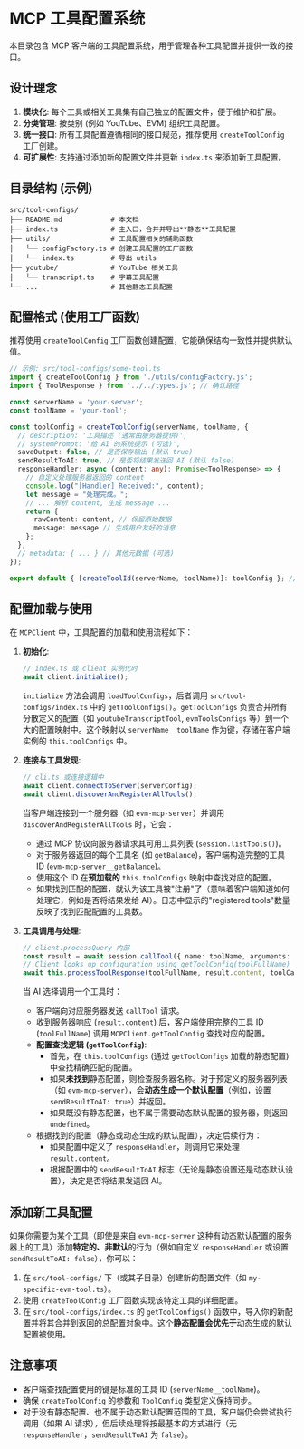 # MCP 工具配置系统

本目录包含 MCP 客户端的工具配置系统，用于管理各种工具配置并提供一致的接口。

## 设计理念

1. **模块化**: 每个工具或相关工具集有自己独立的配置文件，便于维护和扩展。
2. **分类管理**: 按类别 (例如 YouTube、EVM) 组织工具配置。
3. **统一接口**: 所有工具配置遵循相同的接口规范，推荐使用 `createToolConfig` 工厂创建。
4. **可扩展性**: 支持通过添加新的配置文件并更新 `index.ts` 来添加新工具配置。

## 目录结构 (示例)

```
src/tool-configs/
├── README.md            # 本文档
├── index.ts             # 主入口，合并并导出**静态**工具配置
├── utils/               # 工具配置相关的辅助函数
│   └── configFactory.ts # 创建工具配置的工厂函数
│   └── index.ts         # 导出 utils
├── youtube/             # YouTube 相关工具
│   └── transcript.ts    # 字幕工具配置
└── ...                  # 其他静态工具配置
```

## 配置格式 (使用工厂函数)

推荐使用 `createToolConfig` 工厂函数创建配置，它能确保结构一致性并提供默认值。

```typescript
// 示例: src/tool-configs/some-tool.ts
import { createToolConfig } from './utils/configFactory.js';
import { ToolResponse } from '../../types.js'; // 确认路径

const serverName = 'your-server';
const toolName = 'your-tool';

const toolConfig = createToolConfig(serverName, toolName, {
  // description: '工具描述 (通常由服务器提供)',
  // systemPrompt: '给 AI 的系统提示 (可选)',
  saveOutput: false, // 是否保存输出 (默认 true)
  sendResultToAI: true, // 是否将结果发送回 AI (默认 false)
  responseHandler: async (content: any): Promise<ToolResponse> => {
    // 自定义处理服务器返回的 content
    console.log("[Handler] Received:", content);
    let message = "处理完成。";
    // ... 解析 content, 生成 message ...
    return {
      rawContent: content, // 保留原始数据
      message: message // 生成用户友好的消息
    };
  },
  // metadata: { ... } // 其他元数据 (可选)
});

export default { [createToolId(serverName, toolName)]: toolConfig }; // 按 ToolID 导出
```

## 配置加载与使用

在 `MCPClient` 中，工具配置的加载和使用流程如下：

1.  **初始化**: 
    ```typescript
    // index.ts 或 client 实例化时
    await client.initialize(); 
    ```
    `initialize` 方法会调用 `loadToolConfigs`，后者调用 `src/tool-configs/index.ts` 中的 `getToolConfigs()`。`getToolConfigs` 负责合并所有分散定义的配置（如 `youtubeTranscriptTool`, `evmToolsConfigs` 等）到一个大的配置映射中。这个映射以 `serverName__toolName` 作为键，存储在客户端实例的 `this.toolConfigs` 中。

2.  **连接与工具发现**: 
    ```typescript
    // cli.ts 或连接逻辑中
    await client.connectToServer(serverConfig);
    await client.discoverAndRegisterAllTools();
    ```
    当客户端连接到一个服务器（如 `evm-mcp-server`）并调用 `discoverAndRegisterAllTools` 时，它会：
    *   通过 MCP 协议向服务器请求其可用工具列表 (`session.listTools()`)。
    *   对于服务器返回的每个工具名 (如 `getBalance`)，客户端构造完整的工具 ID (`evm-mcp-server__getBalance`)。
    *   使用这个 ID 在**预加载的** `this.toolConfigs` 映射中查找对应的配置。
    *   如果找到匹配的配置，就认为该工具被"注册"了（意味着客户端知道如何处理它，例如是否将结果发给 AI）。日志中显示的"registered tools"数量反映了找到匹配配置的工具数。

3.  **工具调用与处理**: 
    ```typescript
    // client.processQuery 内部
    const result = await session.callTool({ name: toolName, arguments: args });
    // Client looks up configuration using getToolConfig(toolFullName)
    await this.processToolResponse(toolFullName, result.content, toolCall);
    ```
    当 AI 选择调用一个工具时：
    *   客户端向对应服务器发送 `callTool` 请求。
    *   收到服务器响应 (`result.content`) 后，客户端使用完整的工具 ID (`toolFullName`) 调用 `MCPClient.getToolConfig` 查找对应的配置。
    *   **配置查找逻辑 (`getToolConfig`)**: 
        *   首先，在 `this.toolConfigs` (通过 `getToolConfigs` 加载的静态配置) 中查找精确匹配的配置。
        *   如果**未找到**静态配置，则检查服务器名称。对于预定义的服务器列表（如 `evm-mcp-server`），会**动态生成一个默认配置**（例如，设置 `sendResultToAI: true`）并返回。
        *   如果既没有静态配置，也不属于需要动态默认配置的服务器，则返回 `undefined`。
    *   根据找到的配置（静态或动态生成的默认配置），决定后续行为：
        *   如果配置中定义了 `responseHandler`，则调用它来处理 `result.content`。
        *   根据配置中的 `sendResultToAI` 标志（无论是静态设置还是动态默认设置），决定是否将结果发送回 AI。

## 添加新工具配置

如果你需要为某个工具（即使是来自 `evm-mcp-server` 这种有动态默认配置的服务器上的工具）添加**特定的、非默认**的行为（例如自定义 `responseHandler` 或设置 `sendResultToAI: false`），你可以：

1.  在 `src/tool-configs/` 下（或其子目录）创建新的配置文件（如 `my-specific-evm-tool.ts`）。
2.  使用 `createToolConfig` 工厂函数实现该特定工具的详细配置。
3.  在 `src/tool-configs/index.ts` 的 `getToolConfigs()` 函数中，导入你的新配置并将其合并到返回的总配置对象中。这个**静态配置会优先于**动态生成的默认配置被使用。

## 注意事项

- 客户端查找配置使用的键是标准的工具 ID (`serverName__toolName`)。
- 确保 `createToolConfig` 的参数和 `ToolConfig` 类型定义保持同步。
- 对于没有静态配置、也不属于动态默认配置范围的工具，客户端仍会尝试执行调用（如果 AI 请求），但后续处理将按最基本的方式进行（无 `responseHandler`，`sendResultToAI` 为 `false`）。 